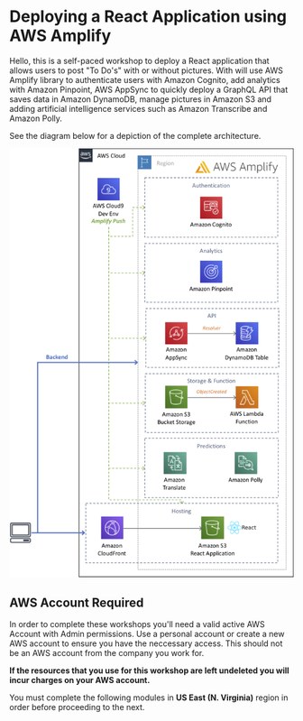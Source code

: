 # Deploying a React Application using AWS Amplify

Hello, this is a self-paced workshop to deploy a React application that allows users to post "To Do's" with or without pictures. With will use AWS Amplify library to authenticate users with Amazon Cognito, add analytics with Amazon Pinpoint, AWS AppSync to quickly deploy a GraphQL API that saves data in Amazon DynamoDB, manage pictures in Amazon S3 and adding artificial intelligence services such as Amazon Transcribe and Amazon Polly.

See the diagram below for a depiction of the complete architecture.

![Deploying a React Application using AWS Amplify](images/diagram-architecture.png)

## AWS Account Required

In order to complete these workshops you'll need a valid active AWS Account with Admin permissions. Use a personal account or create a new AWS account to ensure you have the neccessary access. This should not be an AWS account from the company you work for.

**If the resources that you use for this workshop are left undeleted you will incur charges on your AWS account.**

You must complete the following modules in **US East (N. Virginia)** region in order before proceeding to the next.